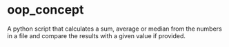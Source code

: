 # oop_concept
A python script that calculates a sum, average or median from the numbers in a file and compare the results with a given value if provided.
